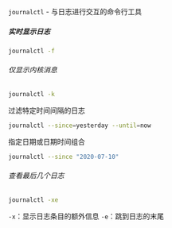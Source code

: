 `journalctl` - 与日志进行交互的命令行工具
##### 实时显示日志
```bash
journalctl -f
```

###### 仅显示内核消息
```bash
journalctl -k
```

过滤特定时间间隔的日志
```bash
journalctl --since=yesterday --until=now
```

指定日期或日期时间组合
```bash
journalctl --since "2020-07-10"
```

###### 查看最后几个日志
```bash
journalctl -xe
```
`-x`：显示日志条目的额外信息
`-e`：跳到日志的末尾